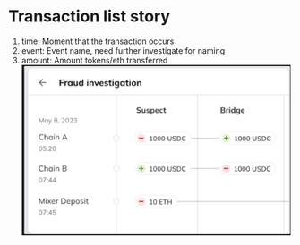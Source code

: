 # Transaction list story

1. time: Moment that the transaction occurs
2. event: Event name, need further investigate for naming
3. amount: Amount tokens/eth transferred
![alt text](image-1.png)